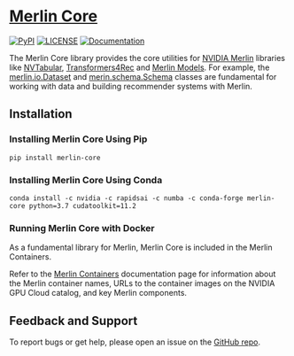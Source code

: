 # [Merlin Core](https://github.com/NVIDIA-Merlin/core)

[![PyPI](https://img.shields.io/pypi/v/merlin-core?color=orange&label=version)](https://pypi.python.org/pypi/merlin-core/)
[![LICENSE](https://img.shields.io/github/license/NVIDIA-Merlin/core)](LICENSE)
[![Documentation](https://img.shields.io/badge/documentation-blue.svg)](https://nvidia-merlin.github.io/core)

The Merlin Core library provides the core utilities for [NVIDIA Merlin](https://github.com/NVIDIA-Merlin) libraries
like [NVTabular](https://github.com/NVIDIA-Merlin/NVTabular), [Transformers4Rec](https://github.com/NVIDIA-Merlin/Transformers4Rec)
and [Merlin Models](https://github.com/NVIDIA-Merlin/models).
For example, the [merlin.io.Dataset](https://nvidia-merlin.github.io/core/stable/api/merlin.io.html#merlin.io.Dataset) and [merin.schema.Schema](https://nvidia-merlin.github.io/core/stable/api/merlin.schema.html#merlin.schema.Schema) classes are fundamental for working with data and building recommender systems with Merlin.

## Installation

### Installing Merlin Core Using Pip

```shell
pip install merlin-core
```

### Installing Merlin Core Using Conda

```shell
conda install -c nvidia -c rapidsai -c numba -c conda-forge merlin-core python=3.7 cudatoolkit=11.2
```

### Running Merlin Core with Docker

As a fundamental library for Merlin, Merlin Core is included in the Merlin Containers.

Refer to the [Merlin Containers](https://nvidia-merlin.github.io/Merlin/main/containers.html) documentation page for information about the Merlin container names, URLs to the container images on the NVIDIA GPU Cloud catalog, and key Merlin components.

## Feedback and Support

To report bugs or get help, please open an issue on the [GitHub repo](https://github.com/NVIDIA-Merlin/core/issues).
